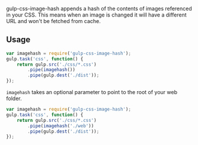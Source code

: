 gulp-css-image-hash appends a hash of the contents of images referenced in your
CSS. This means when an image is changed it will have a different URL and won't
be fetched from cache.

## Usage

```js
var imagehash = require('gulp-css-image-hash');
gulp.task('css', function() {
    return gulp.src('./css/*.css')
        .pipe(imagehash())
        .pipe(gulp.dest('./dist'));
});
```

`imagehash` takes an optional parameter to point to the root of your web
folder.

```js
var imagehash = require('gulp-css-image-hash');
gulp.task('css', function() {
    return gulp.src('./css/*.css')
        .pipe(imagehash('./web'))
        .pipe(gulp.dest('./dist'));
});
```
